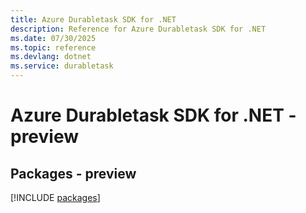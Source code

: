 ```yaml
---
title: Azure Durabletask SDK for .NET
description: Reference for Azure Durabletask SDK for .NET
ms.date: 07/30/2025
ms.topic: reference
ms.devlang: dotnet
ms.service: durabletask
---
```

# Azure Durabletask SDK for .NET - preview
## Packages - preview
[!INCLUDE [packages](durabletask-index.md)]